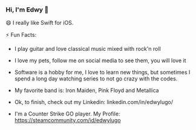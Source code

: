 ### Hi, I'm Edwy  👋

<!--
**edwylugo/edwylugo** is a ✨ _special_ ✨ repository because its `README.md` (this file) appears on your GitHub profile.

Here are some ideas to get you started:

- 🔭 I’m currently working on ...
- 🌱 I’m currently learning ...
- 👯 I’m looking to collaborate on ...
- 🤔 I’m looking for help with ...
- 💬 Ask me about ...
- 📫 How to reach me: ...
- 😄 Pronouns: ...
- ⚡ Fun fact: ...
-->


😄 I really like Swift for iOS.

⚡ Fun Facts:

- I play guitar and love classical music mixed with rock'n roll

- I love my pets, follow me on social media to see them, you will love it

- Software is a hobby for me, I love to learn new things, but sometimes I spend a long day watching series to not go crazy with the codes.

- My favorite band is: Iron Maiden, Pink Floyd and Metallica

- Ok, to finish, check out my Linkedin: linkedin.com/in/edwylugo/

- I'm a Counter Strike GO player. My Profile: https://steamcommunity.com/id/edwylugo

